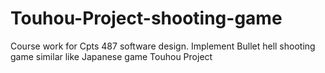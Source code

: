# Touhou-Project-shooting-game
Course work for Cpts 487 software design. Implement Bullet hell shooting game similar like Japanese game Touhou Project
